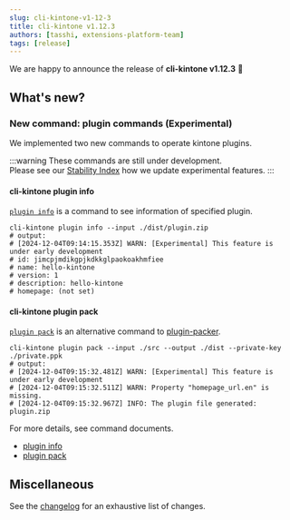 ```yaml
---
slug: cli-kintone-v1-12-3
title: cli-kintone v1.12.3
authors: [tasshi, extensions-platform-team]
tags: [release]
---
```


We are happy to announce the release of **cli-kintone v1.12.3** 🎉

## What's new?

### New command: plugin commands (Experimental)

We implemented two new commands to operate kintone plugins.

:::warning
These commands are still under development.  
Please see our [Stability Index](/community/stability-index/#experimental) how we update experimental features.
:::

#### cli-kintone plugin info

[`plugin info`](/guide/commands/plugin-info/) is a command to see information of specified plugin.

```shell
cli-kintone plugin info --input ./dist/plugin.zip
# output:
# [2024-12-04T09:14:15.353Z] WARN: [Experimental] This feature is under early development
# id: jimcpjmdikgpjkdkkglpaokoakhmfiee
# name: hello-kintone
# version: 1
# description: hello-kintone
# homepage: (not set)
```

#### cli-kintone plugin pack

[`plugin pack`](/guide/commands/plugin-pack/) is an alternative command to [plugin-packer](https://www.npmjs.com/package/@kintone/plugin-packer).

```shell
cli-kintone plugin pack --input ./src --output ./dist --private-key ./private.ppk
# output:
# [2024-12-04T09:15:32.481Z] WARN: [Experimental] This feature is under early development
# [2024-12-04T09:15:32.511Z] WARN: Property "homepage_url.en" is missing.
# [2024-12-04T09:15:32.967Z] INFO: The plugin file generated: plugin.zip
```

For more details, see command documents.

- [plugin info](/guide/commands/plugin-info/)
- [plugin pack](/guide/commands/plugin-pack/)

## Miscellaneous

See the [changelog](https://github.com/kintone/cli-kintone/blob/main/CHANGELOG.md#1123-2024-12-05) for an exhaustive list of changes.

